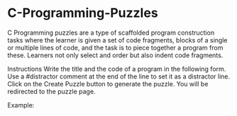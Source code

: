 # C-Programming-Puzzles

C Programming puzzles are a type of scaffolded program construction tasks where the learner is given a set of code fragments, blocks of a single or multiple lines of code, and the task is to piece together a program from these. Learners not only select and order but also indent code fragments.

Instructions
Write the title and the code of a program in the following form. Use a #distractor comment at the end of the line to set it as a distractor line. Click on the Create Puzzle button to generate the puzzle. You will be redirected to the puzzle page.

Example: 
